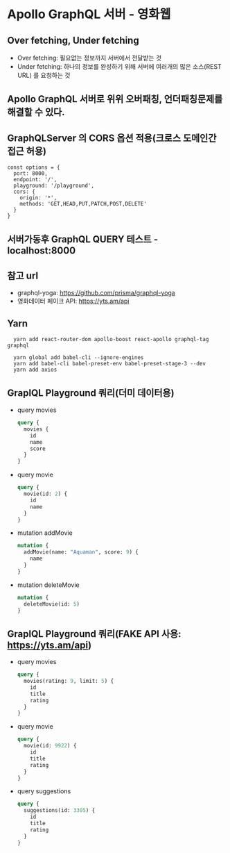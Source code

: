 # Apollo GraphQL 서버 - 영화웹

## Over fetching, Under fetching

- Over fetching: 필요없는 정보까지 서버에서 전달받는 것
- Under fetching: 하나의 정보를 완성하기 위해 서버에 여러개의 많은 소스(REST URL) 를 요청하는 것

## Apollo GraphQL 서버로 위위 오버패칭, 언더패칭문제를 해결할 수 있다.

## GraphQLServer 의 CORS 옵션 적용(크로스 도메인간 접근 허용)

```JS
const options = {
  port: 8000,
  endpoint: '/',
  playground: '/playground',
  cors: {
    origin: '*',
    methods: 'GET,HEAD,PUT,PATCH,POST,DELETE'
  }
}
```

## 서버가동후 GraphQL QUERY 테스트 - localhost:8000

## 참고 url

- graphql-yoga: https://github.com/prisma/graphql-yoga
- 영화데이터 페이크 API: https://yts.am/api

## Yarn

```
  yarn add react-router-dom apollo-boost react-apollo graphql-tag graphql

  yarn global add babel-cli --ignore-engines
  yarn add babel-cli babel-preset-env babel-preset-stage-3 --dev
  yarn add axios
```

## GraplQL Playground 쿼리(더미 데이터용)

- query movies

  ```graphql
  query {
    movies {
      id
      name
      score
    }
  }
  ```

- query movie

  ```graphql
  query {
    movie(id: 2) {
      id
      name
    }
  }
  ```

- mutation addMovie

  ```graphql
  mutation {
    addMovie(name: "Aquaman", score: 9) {
      name
    }
  }
  ```

- mutation deleteMovie

  ```graphql
  mutation {
    deleteMovie(id: 5)
  }
  ```

## GraplQL Playground 쿼리(FAKE API 사용: https://yts.am/api)

- query movies

  ```graphql
  query {
    movies(rating: 9, limit: 5) {
      id
      title
      rating
    }
  }
  ```

- query movie

  ```graphql
  query {
    movie(id: 9922) {
      id
      title
      rating
    }
  }
  ```

- query suggestions

  ```graphql
  query {
    suggestions(id: 3305) {
      id
      title
      rating
    }
  }
  ```
